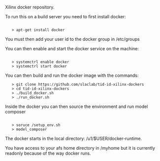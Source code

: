 Xilinx docker repository.

To run this on a build server you need to first install docker:

```

   > apt-get install docker

```

You must then add your user id to the docker group in /etc/groups

You can then enable and start the docker service on the machine:

```

   > systemctrl enable docker
   > systemctrl start docker

```

You can then build and run the docker image with the commands:

```
   > git clone https://github.com/slaclab/tid-id-xilinx-dockers
   > cd tid-id-xilinx-dockers
   > ./build_docker.sh
   > ./run_docker.sh

```

Inside the docker you can then source the environment and run model composer


```

   > soruce /setup_env.sh
   > model_composer

```

The docker starts in the local directory: /u1/$USER/docker-runtime.

You have access to your afs home directory in /myhome but it is currently readonly because of the way docker runs.
